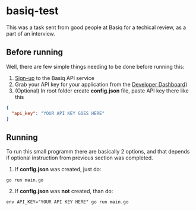 # basiq-test

This was a task sent from good people at Basiq for a techical review, as a part of an interview.

## Before running

Well, there are few simple things needing to be done before running this:

1. [Sign-up](https://dashboard.basiq.io/login) to the Basiq API service
2. Grab your API key for your application from the [Developer Dashboard](https://dashboard.basiq.io/api-keys))
3. (Optional) In root folder create **config.json** file, paste API key there like this

```json
{
  "api_key": "YOUR API KEY GOES HERE"
}
```

## Running

To run this small programm there are basically 2 options, and that depends if optional instruction from previous section was completed.

1. If **config.json** was created, just do:

```
go run main.go
```

2. If **config.json** was **not** created, than do:

```
env API_KEY="YOUR API KEY HERE" go run main.go
```
